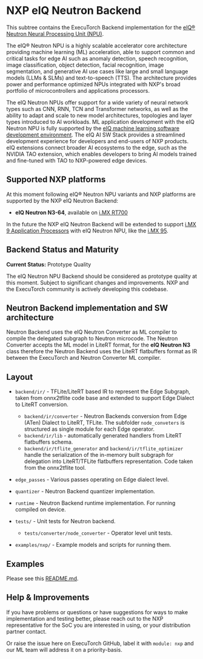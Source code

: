 # NXP eIQ Neutron Backend

This subtree contains the ExecuTorch Backend implementation for the
[eIQ® Neutron Neural Processing Unit (NPU)](https://www.nxp.com/applications/technologies/ai-and-machine-learning/eiq-neutron-npu:EIQ-NEUTRON-NPU).

The eIQ® Neutron NPU is a highly scalable accelerator core architecture providing machine learning (ML) acceleration,
able to support common and critical tasks for edge AI such as anomaly detection, speech recognition,
image classification, object detection, facial recognition, image segmentation, and generative AI use cases like 
large and small language models (LLMs & SLMs) and text-to-speech (TTS).
The architecture provides power and performance optimized NPUs integrated with NXP's broad portfolio of 
microcontrollers and applications processors.

The eIQ Neutron NPUs offer support for a wide variety of neural network types such as CNN, RNN, TCN and Transformer 
networks, as well as the ability to adapt and scale to new model architectures, topologies and layer types introduced
to AI workloads. ML application development with the eIQ Neutron NPU is fully supported by the 
[eIQ machine learning software development environment](https://www.nxp.com/design/design-center/software/eiq-ml-development-environment/eiq-toolkit-for-end-to-end-model-development-and-deployment:EIQ-TOOLKIT).
The eIQ AI SW Stack provides a streamlined development experience for developers and end-users of NXP products.
eIQ extensions connect broader AI ecosystems to the edge, such as the NVIDIA TAO extension, which enables developers 
to bring AI models trained and fine-tuned with TAO to NXP-powered edge devices.


## Supported NXP platforms
At this moment following eIQ® Neutron NPU variants and NXP platforms are supported by the NXP eIQ Neutron Backend:

* **eIQ Neutron N3-64**, available on [i.MX RT700](https://www.nxp.com/products/i.MX-RT700)

In the future the NXP eIQ Neutron Backend will be extended to support [i.MX 9 Application Processors](https://www.nxp.com/products/processors-and-microcontrollers/arm-processors/i-mx-applications-processors/i-mx-9-processors:IMX9-PROCESSORS) 
with eIQ Neutron NPU, like the [i.MX 95](https://www.nxp.com/products/iMX95).


## Backend Status and Maturity
**Current Status:** Prototype Quality

The eIQ Neutron NPU Backend should be considered as prototype quality at this moment. Subject to significant changes and
improvements. NXP and the ExecuTorch community is actively developing this codebase.

## Neutron Backend implementation and SW architecture
Neutron Backend uses the eIQ Neutron Converter as ML compiler to compile the delegated subgraph to Neutron microcode. 
The Neutron Converter accepts the ML model in LiteRT format, for the **eIQ Neutron N3** class  therefore the Neutron Backend
uses the LiteRT flatbuffers format as IR between the ExecuTorch and Neutron Converter ML compiler.

## Layout
* `backend/ir/` - TFLite/LiteRT based IR to represent the Edge Subgraph, taken from onnx2tflite code base and extended to
  support Edge Dialect to LiteRT conversion.
    * `backend/ir/converter` - Neutron Backends conversion from Edge (ATen) Dialect to LiteRT, TFLite. The subfolder
      `node_conveters` is structured as single module for each Edge operator.
    * `backend/ir/lib` - automatically generated handlers from LiteRT flatbuffers schema.
    * `backend/ir/tflite_generator` and `backend/ir/tflite_optimizer` handle the serialization
       of the in-memory built subgraph for delegation into LiteRT/TFLite flatbuffers 
       representation. Code taken from the onnx2tflite tool.
*  `edge_passes` - Various passes operating on Edge dialect level. 
*  `quantizer` - Neutron Backend quantizer implementation. 
*  `runtime` - Neutron Backend runtime implementation. For running compiled on device.
*  `tests/` - Unit tests for Neutron backend.
    * `tests/converter/node_converter` - Operator level unit tests.

* `examples/nxp/` - Example models and scripts for running them.

## Examples
Please see this [README.md](https://github.com/pytorch/executorch/blob/main/examples/nxp/README.md).

## Help & Improvements
If you have problems or questions or have suggestions for ways to make
implementation and testing better, please reach out to the NXP representative for the SoC you are interested in using,
or your distribution partner contact.

Or raise the issue here on ExecuTorch GitHub, label it with `module: nxp` and our ML team will address it on a priority-basis.

